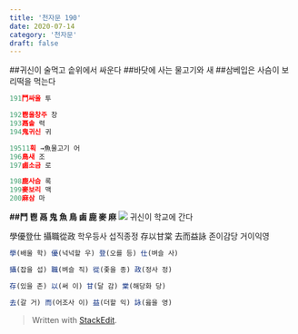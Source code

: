 ```yaml
---
title: '천자문 190'
date: 2020-07-14
category: '천자문'
draft: false
---
```


##귀신이 술먹고 솥위에서 싸운다
##바닷에 사는 물고기와 새
##삼베입은 사슴이 보리떡을 먹는다

```js
191鬥싸울 투

192鬯울창주 창
193鬲솥 력
194鬼귀신 귀

19511획 →魚물고기 어
196鳥새 조
197鹵소금 로

198鹿사슴 록
199麥보리 맥
200麻삼 마
```

**##鬥 鬯 鬲 鬼 魚 鳥 鹵 鹿 麥 麻**
![](https://i.ibb.co/KbNK1vc/Screen-Shot-2020-07-14-at-11-57-27-AM.png)
귀신이 학교에 간다

學優登仕  攝職從政 학우등사 섭직종정
存以甘棠  去而益詠 존이감당 거이익영
```js
學(배울 학) 優(넉넉할 우) 登(오를 등) 仕(벼슬 사)

攝(잡을 섭) 職(벼슬 직) 從(좇을 종) 政(정사 정)

存(있을 존) 以(써 이) 甘(달 감) 棠(해당화 당)

去(갈 거) 而(어조사 이) 益(더할 익) 詠(읊을 영)


```
> Written with [StackEdit](https://stackedit.io/).
<!--stackedit_data:
eyJoaXN0b3J5IjpbMTM0MjY5NTE4LDEwNTAzMzQ3ODIsMTg5Mj
I4NjU1Ml19
-->